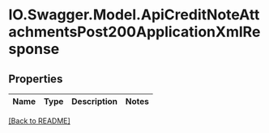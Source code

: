 # IO.Swagger.Model.ApiCreditNoteAttachmentsPost200ApplicationXmlResponse
## Properties

Name | Type | Description | Notes
------------ | ------------- | ------------- | -------------

 [[Back to README]](../README.md)

